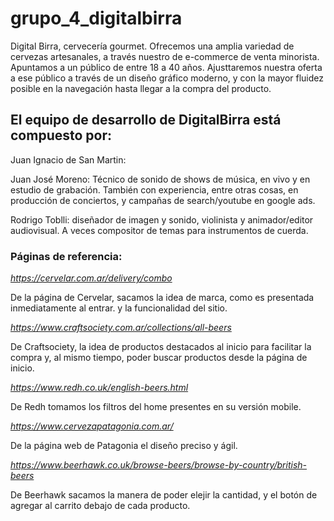 # grupo_4_digitalbirra

Digital Birra, cervecería gourmet. 
Ofrecemos una amplia variedad de cervezas artesanales, a través nuestro de e-commerce de venta minorista.
Apuntamos a un público de entre 18 a 40 años.
Ajusttaremos nuestra oferta a ese público a través de un diseño gráfico moderno, y con la mayor fluidez posible en la navegación hasta llegar a la compra del producto.


## El equipo de desarrollo de DigitalBirra está compuesto por:

Juan Ignacio de San Martin:

Juan José Moreno: Técnico de sonido de shows de música, en vivo y en estudio de grabación. También con experiencia, entre otras cosas, en producción de conciertos, y campañas de search/youtube en google ads.

Rodrigo Toblli: diseñador de imagen y sonido, violinista y animador/editor audiovisual. A veces compositor de temas para instrumentos de cuerda. 

### Páginas de referencia:

*https://cervelar.com.ar/delivery/combo*

De la página de Cervelar, sacamos la idea de marca, como es presentada inmediatamente al entrar. y la funcionalidad del sitio.

*https://www.craftsociety.com.ar/collections/all-beers*

De Craftsociety, la idea de productos destacados al inicio para facilitar la compra y, al mismo tiempo, poder buscar productos desde la página de inicio.

*https://www.redh.co.uk/english-beers.html*

De Redh tomamos los filtros del home presentes en su versión mobile.

*https://www.cervezapatagonia.com.ar/*

De la página web de Patagonia el diseño preciso y ágil.

*https://www.beerhawk.co.uk/browse-beers/browse-by-country/british-beers*

De Beerhawk sacamos la manera de poder elejir la cantidad, y el botón de agregar al carrito debajo de cada producto.

